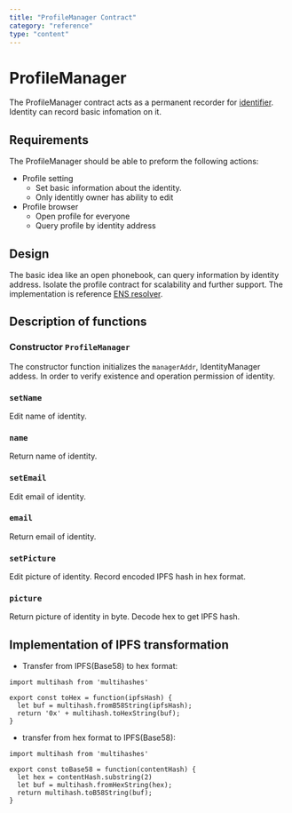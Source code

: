 ```yaml
---
title: "ProfileManager Contract"
category: "reference"
type: "content"
---
```


# ProfileManager
The ProfileManager contract acts as a permanent recorder for [identifier](./proxy.md). Identity can record basic infomation on it. 

## Requirements
The ProfileManager should be able to preform the following actions:

* Profile setting
    - Set basic information about the identity.
    - Only identitly owner has ability to edit
* Profile browser
  - Open profile for everyone
  - Query profile by identity address

## Design
The basic idea like an open phonebook, can query information by identity address. Isolate the profile contract for scalability and further support. The implementation is reference [ENS resolver](https://github.com/ensdomains/ens/blob/master/contracts/PublicResolver.sol).

## Description of functions

### Constructor `ProfileManager`
The constructor function initializes the `managerAddr`, IdentityManager addess. In order to verify existence and operation permission of identity.

### `setName`
Edit name of identity.

### `name`
Return name of identity.

### `setEmail`
Edit email of identity.

### `email`
Return email of identity.

### `setPicture`
Edit picture of identity. Record encoded IPFS hash in hex format.

### `picture`
Return picture of identity in byte. Decode hex to get IPFS hash.

## Implementation of IPFS transformation

* Transfer from IPFS(Base58) to hex format:
```
import multihash from 'multihashes'

export const toHex = function(ipfsHash) {
  let buf = multihash.fromB58String(ipfsHash);
  return '0x' + multihash.toHexString(buf);
}
```

* transfer from hex format to IPFS(Base58):
```
import multihash from 'multihashes'

export const toBase58 = function(contentHash) {
  let hex = contentHash.substring(2)
  let buf = multihash.fromHexString(hex);
  return multihash.toB58String(buf);
}
```